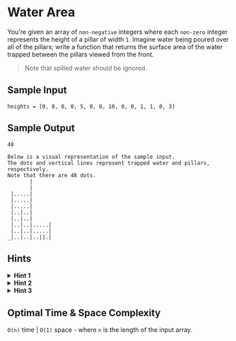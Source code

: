 # Water Area

You're given an array of `non-negative` integers where each `non-zero` integer represents the height of a pillar of width `1`. Imagine water being poured over all of the pillars; write a function that returns the surface area of the water trapped between the pillars viewed from the front.

> Note that spilled water should be ignored.

## Sample Input

```plaintext
heights = [0, 8, 0, 0, 5, 0, 0, 10, 0, 0, 1, 1, 0, 3]
```

## Sample Output

```plaintext
48

Below is a visual representation of the sample input.
The dots and vertical lines represent trapped water and pillars, respectively.
Note that there are 48 dots.
       |
       |
 |.....|
 |.....|
 |.....|
 |..|..|
 |..|..|
 |..|..|.....|
 |..|..|.....|
_|..|..|..||.|
```

## Hints

<details>
<summary><b>Hint 1</b></summary>

In order to calculate the amount of water above a single point in the input array, you must know the `height` of the tallest pillar to its left and the `height` of the tallest pillar to its right.

</details>

<details>
<summary><b>Hint 2</b></summary>

If a point can hold water above it, then the smallest of the two `heights` mentioned in `Hint #1` minus the `height` at that respective point should lead you to the amount of water above it.

</details>

<details>
<summary><b>Hint 3</b></summary>

Try building an array of the left and right max `heights` for each point in the input array. You should be able to build this array and to compute the final amount of water above each point in just two loops over the input array.

</details>

## Optimal Time & Space Complexity

`O(n)` time | `O(1)` space - where `n` is the length of the input array.
